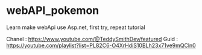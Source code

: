 # webAPI_pokemon
Learn make webApi use Asp.net, first try, repeat tutorial<div/>
Chanel : https://www.youtube.com/@TeddySmithDev/featured
Guid : https://youtube.com/playlist?list=PL82C6-O4XrHdiS10BLh23x71ve9mQCln0
